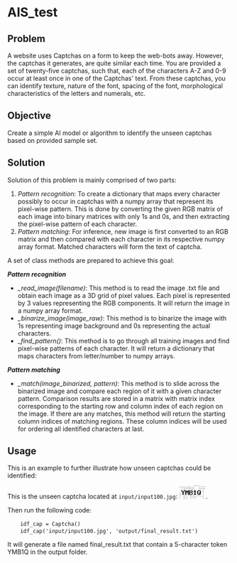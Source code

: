 # AIS_test

## Problem

A website uses Captchas on a form to keep the web-bots away. However, the captchas it generates, are quite similar each time. You are provided a set of twenty-five captchas, such that, each of the characters A-Z and 0-9 occur at least once in one of the Captchas' text. From these captchas, you can identify texture, nature of the font, spacing of the font, morphological characteristics of the letters and numerals, etc.

## Objective

Create a simple AI model or algorithm to identify the unseen captchas based on provided sample set.

## Solution

Solution of this problem is mainly comprised of two parts:
1. *Pattern recognition*: To create a dictionary that maps every character possibly to occur in captchas with a numpy array that represent its pixel-wise pattern. This is done by converting the given RGB matrix of each image into binary matrices with only 1s and 0s, and then extracting the pixel-wise pattern of each character. 
2. *Pattern matching*: For inference, new image is first converted to an RGB matrix and then compared with each character in its respective numpy array format. Matched characters will form the text of captcha. 

A set of class methods are prepared to achieve this goal:

***Pattern recognition***
- *_read_image(filename)*: This method is to read the image .txt file and obtain each image as a 3D grid of pixel values. Each pixel is represented by 3 values representing the RGB components. It will return the image in a numpy array format. 
- *_binarize_image(image_raw)*: This method is to binarize the image with 1s representing image background and 0s representing the actual characters. 
- *_find_pattern()*: This method is to go through all training images and find pixel-wise patterns of each character. It will return a dictionary that maps characters from letter/number to numpy arrays.

***Pattern matching***
- *_match(image_binarized, pattern)*: This method is to slide across the binarized image and compare each region of it with a given character pattern. Comparison results are stored in a matrix with matrix index corresponding to the starting row and column index of each region on the image. If there are any matches, this method will return the starting column indices of matching regions. These column indices will be used for ordering all identified characters at last. 

## Usage

This is an example to further illustrate how unseen captchas could be identified:

This is the unseen captcha located at `input/input100.jpg`: ![This is an image](/input100.jpg). 

Then run the following code:
```
    idf_cap = Captcha()
    idf_cap('input/input100.jpg', 'output/final_result.txt')
```
It will generate a file named final_result.txt that contain a 5-character token YMB1Q in the output folder.

